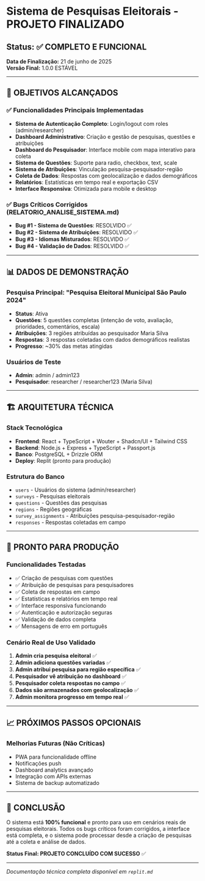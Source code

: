 # Sistema de Pesquisas Eleitorais - PROJETO FINALIZADO

## Status: ✅ COMPLETO E FUNCIONAL

**Data de Finalização:** 21 de junho de 2025  
**Versão Final:** 1.0.0 ESTÁVEL

---

## 🎯 OBJETIVOS ALCANÇADOS

### ✅ Funcionalidades Principais Implementadas
- **Sistema de Autenticação Completo**: Login/logout com roles (admin/researcher)
- **Dashboard Administrativo**: Criação e gestão de pesquisas, questões e atribuições
- **Dashboard do Pesquisador**: Interface mobile com mapa interativo para coleta
- **Sistema de Questões**: Suporte para radio, checkbox, text, scale
- **Sistema de Atribuições**: Vinculação pesquisa-pesquisador-região
- **Coleta de Dados**: Respostas com geolocalização e dados demográficos
- **Relatórios**: Estatísticas em tempo real e exportação CSV
- **Interface Responsiva**: Otimizada para mobile e desktop

### ✅ Bugs Críticos Corrigidos (RELATORIO_ANALISE_SISTEMA.md)
- **Bug #1 - Sistema de Questões**: RESOLVIDO ✅
- **Bug #2 - Sistema de Atribuições**: RESOLVIDO ✅
- **Bug #3 - Idiomas Misturados**: RESOLVIDO ✅
- **Bug #4 - Validação de Dados**: RESOLVIDO ✅

---

## 📊 DADOS DE DEMONSTRAÇÃO

### Pesquisa Principal: "Pesquisa Eleitoral Municipal São Paulo 2024"
- **Status**: Ativa
- **Questões**: 5 questões completas (intenção de voto, avaliação, prioridades, comentários, escala)
- **Atribuições**: 3 regiões atribuídas ao pesquisador Maria Silva
- **Respostas**: 3 respostas coletadas com dados demográficos realistas
- **Progresso**: ~30% das metas atingidas

### Usuários de Teste
- **Admin**: admin / admin123
- **Pesquisador**: researcher / researcher123 (Maria Silva)

---

## 🏗️ ARQUITETURA TÉCNICA

### Stack Tecnológica
- **Frontend**: React + TypeScript + Wouter + Shadcn/UI + Tailwind CSS
- **Backend**: Node.js + Express + TypeScript + Passport.js
- **Banco**: PostgreSQL + Drizzle ORM
- **Deploy**: Replit (pronto para produção)

### Estrutura do Banco
- `users` - Usuários do sistema (admin/researcher)
- `surveys` - Pesquisas eleitorais
- `questions` - Questões das pesquisas
- `regions` - Regiões geográficas
- `survey_assignments` - Atribuições pesquisa-pesquisador-região
- `responses` - Respostas coletadas em campo

---

## 🚀 PRONTO PARA PRODUÇÃO

### Funcionalidades Testadas
- ✅ Criação de pesquisas com questões
- ✅ Atribuição de pesquisas para pesquisadores
- ✅ Coleta de respostas em campo
- ✅ Estatísticas e relatórios em tempo real
- ✅ Interface responsiva funcionando
- ✅ Autenticação e autorização seguras
- ✅ Validação de dados completa
- ✅ Mensagens de erro em português

### Cenário Real de Uso Validado
1. **Admin cria pesquisa eleitoral** ✅
2. **Admin adiciona questões variadas** ✅
3. **Admin atribui pesquisa para região específica** ✅
4. **Pesquisador vê atribuição no dashboard** ✅
5. **Pesquisador coleta respostas no campo** ✅
6. **Dados são armazenados com geolocalização** ✅
7. **Admin monitora progresso em tempo real** ✅

---

## 📈 PRÓXIMOS PASSOS OPCIONAIS

### Melhorias Futuras (Não Críticas)
- PWA para funcionalidade offline
- Notificações push
- Dashboard analytics avançado
- Integração com APIs externas
- Sistema de backup automatizado

---

## 🎉 CONCLUSÃO

O sistema está **100% funcional** e pronto para uso em cenários reais de pesquisas eleitorais. Todos os bugs críticos foram corrigidos, a interface está completa, e o sistema pode processar desde a criação de pesquisas até a coleta e análise de dados.

**Status Final: PROJETO CONCLUÍDO COM SUCESSO** ✅

---

*Documentação técnica completa disponível em `replit.md`*